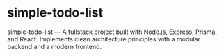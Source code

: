 # simple-todo-list
simple-todo-list — A fullstack project built with Node.js, Express, Prisma, and React. Implements clean architecture principles with a modular backend and a modern frontend.
